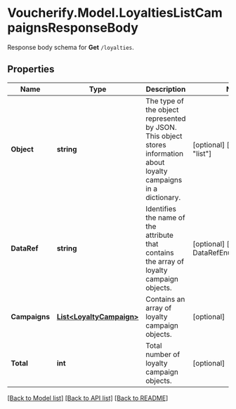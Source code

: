 # Voucherify.Model.LoyaltiesListCampaignsResponseBody
Response body schema for **Get** `/loyalties`.

## Properties

Name | Type | Description | Notes
------------ | ------------- | ------------- | -------------
**Object** | **string** | The type of the object represented by JSON. This object stores information about loyalty campaigns in a dictionary. | [optional] [default to "list"]
**DataRef** | **string** | Identifies the name of the attribute that contains the array of loyalty campaign objects. | [optional] [default to DataRefEnum.Campaigns]
**Campaigns** | [**List&lt;LoyaltyCampaign&gt;**](LoyaltyCampaign.md) | Contains an array of loyalty campaign objects. | [optional] 
**Total** | **int** | Total number of loyalty campaign objects. | [optional] 

[[Back to Model list]](../../README.md#documentation-for-models) [[Back to API list]](../../README.md#documentation-for-api-endpoints) [[Back to README]](../../README.md)

